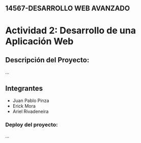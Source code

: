 ## 14567-DESARROLLO WEB AVANZADO
# Actividad 2: Desarrollo de una Aplicación Web

## Descripción del Proyecto:

...

## Integrantes
- Juan Pablo Pinza
- Erick Mora
- Ariel Rivadeneira

### Deploy del proyecto:

...


